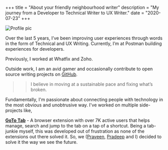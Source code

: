 +++
title = "About your friendly neighbourhood writer"
description = "My journey from a Developer to Technical Writer to UX Writer."
date = "2020-07-23"
+++

![Profile pic](/dp_trans_wide.png)

Over the last 5 years, I’ve been improving user experiences through words in the form of Technical and UX Writing. Currently, I’m at Postman building experiences for developers. 

Previously, I worked at Whatfix and Zoho.

Outside work, I am an avid gamer and occasionally contribute to open source writing projects on [GitHub](https://github.com/iprithvitharun/).

> > I believe in moving at a sustainable pace and fixing what’s broken.

Fundamentally, I'm passionate about connecting people with technology in the most obvious and unobtrusive way. I've worked on multiple side-projects like,

**[GoTo Tab](https://www.producthunt.com/posts/goto-tab-1)** - A browser extension with over 7K active users that helps manage, search and jump to the tab on a tap of a shortcut. Being a tab-junkie myself, this was developed out of frustration as none of the extensions out there solved it. So, we ([Praveen](https://www.linkedin.com/in/praveen-kumar-5b656090/), [Pradeep](https://www.linkedin.com/in/pradesep6/) and I) decided to solve it the way we see the future.